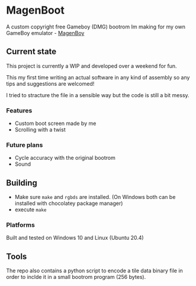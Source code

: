 # MagenBoot

A custom copyright free Gameboy (DMG) bootrom Im making for my own GameBoy emulator - [MagenBoy](https://github.com/alloncm/MagenBoy)

## Current state

This project is currently a WIP and developed over a weekend for fun.

This my first time writing an actual software in any kind of assembly so any tips and suggestions are welcomed!

I tried to stracture the file in a sensible way but the code is still a bit messy.

### Features

* Custom boot screen made by me
* Scrolling with a twist

### Future plans

* Cycle accuracy with the original bootrom
* Sound

## Building

* Make sure `make` and `rgbds` are installed. (On Windows both can be installed with chocolatey package manager)
* execute `make`

### Platforms

Built and tested on Windows 10 and Linux (Ubuntu 20.4)

## Tools

The repo also contains a python script to encode a tile data binary file 
in order to inclde it in a small bootrom program (256 bytes).

